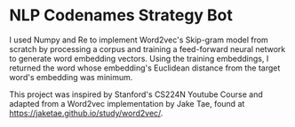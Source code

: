 # NLP Codenames Strategy Bot

I used Numpy and Re to implement Word2vec's Skip-gram model from scratch by processing a corpus and training a feed-forward neural network to generate word embedding vectors. 
Using the training embeddings, I returned the word whose embedding's Euclidean distance from the target word's embedding was minimum. 

This project was inspired by Stanford's CS224N Youtube Course and adapted from a Word2vec implementation by Jake Tae, found at https://jaketae.github.io/study/word2vec/.
